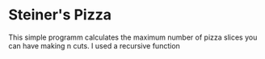 # Steiner's Pizza
This simple programm calculates the maximum number of pizza slices you can have making n cuts. I used a recursive function
